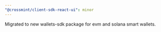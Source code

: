 ```yaml
---
"@crossmint/client-sdk-react-ui": minor
---
```


Migrated to new wallets-sdk package for evm and solana smart wallets.
